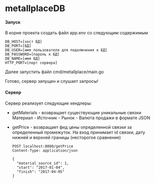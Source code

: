 # metallplaceDB

#### Запуск
В корне проекта создать файл app.env со следующим содержимым

    DB_HOST=[хост БД]
    DB_PORT=[БД]
    DB_USER=[имя пользователя для подключения к БД]
    DB_PASSWORD=[пароль к БД]
    DB_NAME=[имя БД]
    HTTP_PORT=[порт сервера]
    
Далее запустить файл cmd/metallplace/main.go

Готово, сервер запущен и слушает запросы!

#### Сервер

Сервер реализует следующие хендлеры:
- getMaterials - возвращает существующие уникальные связки Материал - Источник - Рынок - Валюта продажи в формате JSON
- getPrice - возвращает фид цены определенной связки за определенный промежуток. На вход принимает id связки, дату нижней и верхней границы (несторогое сравнение)
 
      POST localhost:8080/getPrice
      Content-Type: application/json

      {
        "material_source_id": 1,
        "start": "2017-01-04",
        "finish": "2017-04-05"
      }
